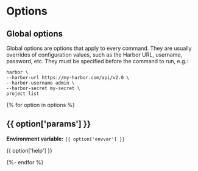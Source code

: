# Options

## Global options

Global options are options that apply to every command. They are usually overrides of configuration values, such as the Harbor URL, username, password, etc. They must be specified before the command to run, e.g.:

```
harbor \
--harbor-url https://my-harbor.com/api/v2.0 \
--harbor-username admin \
--harbor-secret my-secret \
project list
```

{% for option in options %}
## {{ option['params'] }}

**Environment variable:** `{{ option['envvar'] }}`

{{ option['help'] }}

{%- endfor %}
